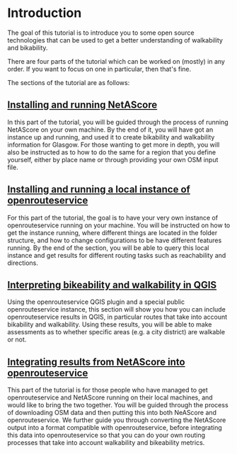 # Introduction

The goal of this tutorial is to introduce you to some open source technologies that can be used to get a better 
understanding of walkability and bikability.

There are four parts of the tutorial which can be worked on (mostly) in any order. If you want to focus on one in 
particular, then that's fine.

The sections of the tutorial are as follows:

## [Installing and running NetAScore](./netascore.md)
In this part of the tutorial, you will be guided through the process of running NetAScore on your own machine. By 
the end of it, you will have got an instance up and running, and used it to create bikability and walkability 
information for Glasgow. For those wanting to get more in depth, you will also be instructed as to how to do the 
same for a region that you define yourself, either by place name or through providing your own OSM input file.

## [Installing and running a local instance of openrouteservice](./openrouteservice.md)
For this part of the tutorial, the goal is to have your very own instance of openrouteservice running on your 
machine. You will be instructed on how to get the instance running, where different things are located in the 
folder structure, and how to change configurations to be have different features running. By the end of the section, 
you will be able to query this local instance and get results for different routing tasks such as reachability and 
directions.

## [Interpreting bikeability and walkability in QGIS](./qgis.md)
Using the openrouteservice QGIS plugin and a special public openrouteservice instance, this section will show you 
how you can include openrouteservice results in QGIS, in particular routes that take into account bikability and 
walkability. Using these results, you will be able to make assessments as to whether specific areas (e.g. a city 
district) are walkable or not.

## [Integrating results from NetAScore into openrouteservice](./integration.md)
This part of the tutorial is for those people who have managed to get openrouteservice and NetAScore running on 
their local machines, and would like to bring the two together. You will be guided through the process of 
downloading OSM data and then putting this into both NeAScore and openrouteservice. 
We further guide you through converting the NetAScore output into a format compatible with openrouteservice, before 
integrating this data into openrouteservice so that you can do your own routing processes that take into account 
walkability and bikeability metrics.
